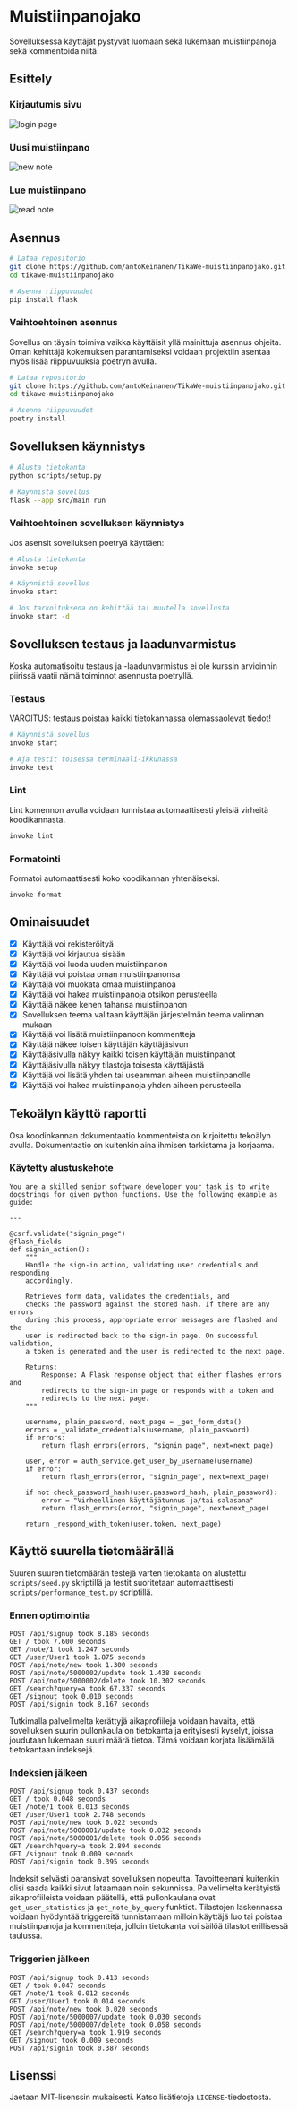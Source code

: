 # Muistiinpanojako

Sovelluksessa käyttäjät pystyvät luomaan sekä lukemaan muistiinpanoja sekä kommentoida niitä.

## Esittely

### Kirjautumis sivu

![login page](https://github.com/antoKeinanen/TikaWe-muistiinpanojako/blob/main/media/login.png?raw=true)

### Uusi muistiinpano

![new note](https://github.com/antoKeinanen/TikaWe-muistiinpanojako/blob/main/media/new.png?raw=true)

### Lue muistiinpano

![read note](https://github.com/antoKeinanen/TikaWe-muistiinpanojako/blob/main/media/read.png?raw=true)

## Asennus

```bash
# Lataa repositorio
git clone https://github.com/antoKeinanen/TikaWe-muistiinpanojako.git
cd tikawe-muistiinpanojako

# Asenna riippuvuudet
pip install flask
```

### Vaihtoehtoinen asennus

Sovellus on täysin toimiva vaikka käyttäisit yllä mainittuja asennus ohjeita. Oman kehittäjä kokemuksen parantamiseksi voidaan projektiin asentaa myös lisää riippuvuuksia poetryn avulla.

```bash
# Lataa repositorio
git clone https://github.com/antoKeinanen/TikaWe-muistiinpanojako.git
cd tikawe-muistiinpanojako

# Asenna riippuvuudet
poetry install
```

## Sovelluksen käynnistys

```bash
# Alusta tietokanta
python scripts/setup.py

# Käynnistä sovellus
flask --app src/main run
```

### Vaihtoehtoinen sovelluksen käynnistys

Jos asensit sovelluksen poetryä käyttäen:

```bash
# Alusta tietokanta
invoke setup

# Käynnistä sovellus
invoke start

# Jos tarkoituksena on kehittää tai muutella sovellusta
invoke start -d
```

## Sovelluksen testaus ja laadunvarmistus

Koska automatisoitu testaus ja -laadunvarmistus ei ole kurssin arvioinnin piirissä vaatii nämä toiminnot asennusta poetryllä.

### Testaus

VAROITUS: testaus poistaa kaikki tietokannassa olemassaolevat tiedot!

```bash
# Käynnistä sovellus
invoke start

# Aja testit toisessa terminaali-ikkunassa
invoke test
```

### Lint

Lint komennon avulla voidaan tunnistaa automaattisesti yleisiä virheitä koodikannasta.

```bash
invoke lint
```

### Formatointi

Formatoi automaattisesti koko koodikannan yhtenäiseksi.

```
invoke format
```

## Ominaisuudet

-   [x] Käyttäjä voi rekisteröityä
-   [x] Käyttäjä voi kirjautua sisään
-   [x] Käyttäjä voi luoda uuden muistiinpanon
-   [x] Käyttäjä voi poistaa oman muistiinpanonsa
-   [x] Käyttäjä voi muokata omaa muistiinpanoa
-   [x] Käyttäjä voi hakea muistiinpanoja otsikon perusteella
-   [x] Käyttäjä näkee kenen tahansa muistiinpanon
-   [x] Sovelluksen teema valitaan käyttäjän järjestelmän teema valinnan mukaan
-   [x] Käyttäjä voi lisätä muistiinpanoon kommentteja
-   [x] Käyttäjä näkee toisen käyttäjän käyttäjäsivun
-   [x] Käyttäjäsivulla näkyy kaikki toisen käyttäjän muistiinpanot
-   [x] Käyttäjäsivulla näkyy tilastoja toisesta käyttäjästä
-   [x] Käyttäjä voi lisätä yhden tai useamman aiheen muistiinpanolle
-   [x] Käyttäjä voi hakea muistiinpanoja yhden aiheen perusteella

## Tekoälyn käyttö raportti

Osa koodinkannan dokumentaatio kommenteista on kirjoitettu tekoälyn avulla. Dokumentaatio on kuitenkin aina ihmisen tarkistama ja korjaama.

### Käytetty alustuskehote

```
You are a skilled senior software developer your task is to write docstrings for given python functions. Use the following example as guide:

---

@csrf.validate("signin_page")
@flash_fields
def signin_action():
    """
    Handle the sign-in action, validating user credentials and responding
    accordingly.

    Retrieves form data, validates the credentials, and
    checks the password against the stored hash. If there are any errors
    during this process, appropriate error messages are flashed and the
    user is redirected back to the sign-in page. On successful validation,
    a token is generated and the user is redirected to the next page.

    Returns:
        Response: A Flask response object that either flashes errors and
        redirects to the sign-in page or responds with a token and
        redirects to the next page.
    """

    username, plain_password, next_page = _get_form_data()
    errors = _validate_credentials(username, plain_password)
    if errors:
        return flash_errors(errors, "signin_page", next=next_page)

    user, error = auth_service.get_user_by_username(username)
    if error:
        return flash_errors(error, "signin_page", next=next_page)

    if not check_password_hash(user.password_hash, plain_password):
        error = "Virheellinen käyttäjätunnus ja/tai salasana"
        return flash_errors(error, "signin_page", next=next_page)

    return _respond_with_token(user.token, next_page)

```

## Käyttö suurella tietomäärällä

Suuren suuren tietomäärän testejä varten tietokanta on alustettu `scripts/seed.py` skriptillä ja testit suoritetaan automaattisesti `scripts/performance_test.py` scriptillä.

### Ennen optimointia

```
POST /api/signup took 8.185 seconds
GET / took 7.600 seconds
GET /note/1 took 1.247 seconds
GET /user/User1 took 1.875 seconds
POST /api/note/new took 1.300 seconds
POST /api/note/5000002/update took 1.438 seconds
POST /api/note/5000002/delete took 10.302 seconds
GET /search?query=a took 67.337 seconds
GET /signout took 0.010 seconds
POST /api/signin took 8.167 seconds
```

Tutkimalla palvelimelta kerättyjä aikaprofiileja voidaan havaita, että sovelluksen suurin pullonkaula on tietokanta ja erityisesti kyselyt, joissa joudutaan lukemaan suuri määrä tietoa. Tämä voidaan korjata lisäämällä tietokantaan indeksejä.

### Indeksien jälkeen

```
POST /api/signup took 0.437 seconds
GET / took 0.048 seconds
GET /note/1 took 0.013 seconds
GET /user/User1 took 2.748 seconds
POST /api/note/new took 0.022 seconds
POST /api/note/5000001/update took 0.032 seconds
POST /api/note/5000001/delete took 0.056 seconds
GET /search?query=a took 2.894 seconds
GET /signout took 0.009 seconds
POST /api/signin took 0.395 seconds
```

Indeksit selvästi paransivat sovelluksen nopeutta. Tavoitteenani kuitenkin olisi saada kaikki sivut lataamaan noin sekunnissa. Palvelimelta kerätyistä aikaprofiileista voidaan päätellä, että pullonkaulana ovat `get_user_statistics` ja `get_note_by_query` funktiot. Tilastojen laskennassa voidaan hyödyntää triggereitä tunnistamaan milloin käyttäjä luo tai poistaa muistiinpanoja ja kommentteja, jolloin tietokanta voi säilöä tilastot erillisessä taulussa. 

### Triggerien jälkeen

```
POST /api/signup took 0.413 seconds
GET / took 0.047 seconds
GET /note/1 took 0.012 seconds
GET /user/User1 took 0.014 seconds
POST /api/note/new took 0.020 seconds
POST /api/note/5000007/update took 0.030 seconds
POST /api/note/5000007/delete took 0.058 seconds
GET /search?query=a took 1.919 seconds
GET /signout took 0.009 seconds
POST /api/signin took 0.387 seconds
```



## Lisenssi

Jaetaan MIT-lisenssin mukaisesti. Katso lisätietoja `LICENSE`-tiedostosta.
